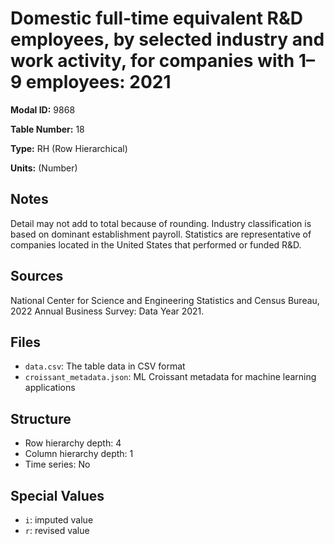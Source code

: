 # Domestic full-time equivalent R&D employees, by selected industry and work activity, for companies with 1&#8211;9 employees: 2021

**Modal ID:** 9868

**Table Number:** 18

**Type:** RH (Row Hierarchical)

**Units:** (Number)

## Notes

Detail may not add to total because of rounding. Industry classification is based on dominant establishment payroll. Statistics are representative of companies located in the United States that performed or funded R&D.

## Sources

National Center for Science and Engineering Statistics and Census Bureau, 2022 Annual Business Survey: Data Year 2021.

## Files

- `data.csv`: The table data in CSV format
- `croissant_metadata.json`: ML Croissant metadata for machine learning applications

## Structure

- Row hierarchy depth: 4
- Column hierarchy depth: 1
- Time series: No

## Special Values

- `i`: imputed value
- `r`: revised value
